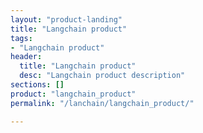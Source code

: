```yaml
---
layout: "product-landing"
title: "Langchain product"
tags:
- "Langchain product"
header:
  title: "Langchain product"
  desc: "Langchain product description"
sections: []
product: "langchain_product"
permalink: "/lanchain/langchain_product/"

---
```

